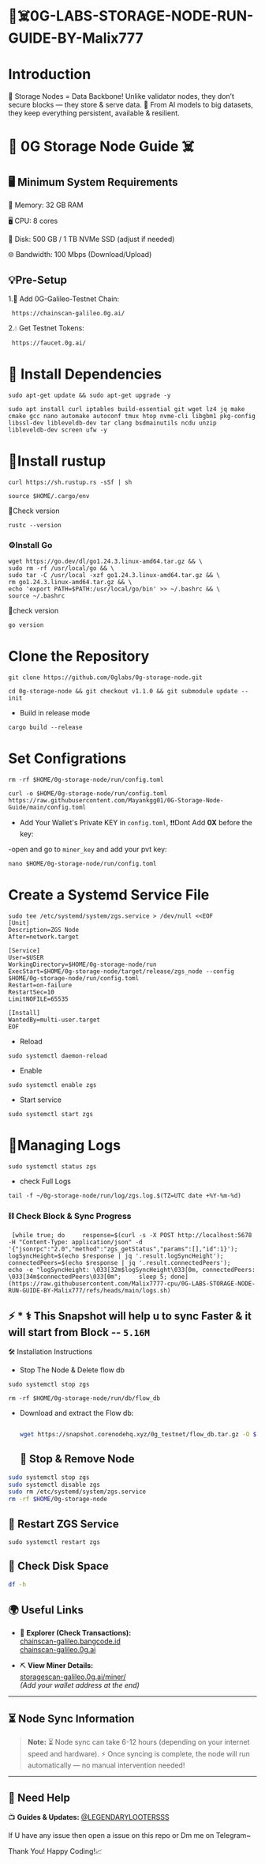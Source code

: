 # 👻☠️0G-LABS-STORAGE-NODE-RUN-GUIDE-BY-Malix777
# Introduction
🚀 Storage Nodes = Data Backbone!
Unlike validator nodes, they don’t secure blocks — they store & serve data.
📂 From AI models to big datasets, they keep everything persistent, available & resilient.
                      
 # 👻 0G Storage Node Guide ☠️
## 🖥️ Minimum System Requirements

🧠 Memory: 32 GB RAM

🖥️ CPU: 8 cores

💾 Disk: 500 GB / 1 TB NVMe SSD (adjust if needed)

🌐 Bandwidth: 100 Mbps (Download/Upload)

## 💡Pre-Setup

1.🔗 Add 0G-Galileo-Testnet Chain:

     https://chainscan-galileo.0g.ai/

2.💧 Get Testnet Tokens:

     https://faucet.0g.ai/

# 🔧 Install Dependencies

```
sudo apt-get update && sudo apt-get upgrade -y
```

```
sudo apt install curl iptables build-essential git wget lz4 jq make cmake gcc nano automake autoconf tmux htop nvme-cli libgbm1 pkg-config libssl-dev libleveldb-dev tar clang bsdmainutils ncdu unzip libleveldb-dev screen ufw -y
```

 # 🎯Install rustup
 ```
curl https://sh.rustup.rs -sSf | sh
```

```
source $HOME/.cargo/env
```

🔁Check version

```
rustc --version
```

###  ⚙️Install Go
```
wget https://go.dev/dl/go1.24.3.linux-amd64.tar.gz && \
sudo rm -rf /usr/local/go && \
sudo tar -C /usr/local -xzf go1.24.3.linux-amd64.tar.gz && \
rm go1.24.3.linux-amd64.tar.gz && \
echo 'export PATH=$PATH:/usr/local/go/bin' >> ~/.bashrc && \
source ~/.bashrc
```

🔁check version

```
go version
```

# Clone the Repository

```
git clone https://github.com/0glabs/0g-storage-node.git
```

```
cd 0g-storage-node && git checkout v1.1.0 && git submodule update --init
```

* Build in release mode 

```
cargo build --release
```

# Set Configrations

```
rm -rf $HOME/0g-storage-node/run/config.toml
```
```
curl -o $HOME/0g-storage-node/run/config.toml https://raw.githubusercontent.com/Mayankgg01/0G-Storage-Node-Guide/main/config.toml
```


* Add Your Wallet's Private KEY in `config.toml`, ❗❗Dont Add **0X** before the key:

-open and go to `miner_key` and add your pvt key:

```
nano $HOME/0g-storage-node/run/config.toml
```

# Create a Systemd Service File

```
sudo tee /etc/systemd/system/zgs.service > /dev/null <<EOF
[Unit]
Description=ZGS Node
After=network.target

[Service]
User=$USER
WorkingDirectory=$HOME/0g-storage-node/run
ExecStart=$HOME/0g-storage-node/target/release/zgs_node --config $HOME/0g-storage-node/run/config.toml
Restart=on-failure
RestartSec=10
LimitNOFILE=65535

[Install]
WantedBy=multi-user.target
EOF
```

* Reload

```
sudo systemctl daemon-reload
```

* Enable

```
sudo systemctl enable zgs
```

* Start service

```
sudo systemctl start zgs
```

# 📡Managing Logs

```
sudo systemctl status zgs
```

* check Full Logs

```
tail -f ~/0g-storage-node/run/log/zgs.log.$(TZ=UTC date +%Y-%m-%d)
```

### ⛓️ Check Block & Sync Progress

``` [while true; do     response=$(curl -s -X POST http://localhost:5678 -H "Content-Type: application/json" -d '{"jsonrpc":"2.0","method":"zgs_getStatus","params":[],"id":1}');     logSyncHeight=$(echo $response | jq '.result.logSyncHeight');     connectedPeers=$(echo $response | jq '.result.connectedPeers');     echo -e "logSyncHeight: \033[32m$logSyncHeight\033[0m, connectedPeers: \033[34m$connectedPeers\033[0m";     sleep 5; done](https://raw.githubusercontent.com/Malix7777-cpu/0G-LABS-STORAGE-NODE-RUN-GUIDE-BY-Malix777/refs/heads/main/logs.sh)```

## ⚡ * ⚕️ This Snapshot will help u to sync Faster & it will start from Block -- `5.16M`

🛠️ Installation Instructions

* Stop The Node & Delete flow db

```
sudo systemctl stop zgs
```

```
rm -rf $HOME/0g-storage-node/run/db/flow_db
```

* Download and extract the Flow db:

  ```bash

  wget https://snapshot.corenodehq.xyz/0g_testnet/flow_db.tar.gz -O $HOME/0g-storage-node/run/db/flow_db.tar.gz && tar -xzvf $HOME/0g-storage-node/run/db/flow_db.tar.gz -C $HOME/0g-storage-node/run/db/
  ```

  ## 🛑 Stop & Remove Node

```bash
sudo systemctl stop zgs
sudo systemctl disable zgs
sudo rm /etc/systemd/system/zgs.service
rm -rf $HOME/0g-storage-node
```

## 🔁 Restart ZGS Service

```
sudo systemctl restart zgs
```

## 💽 Check Disk Space

```bash
df -h
```
## 🌍 Useful Links

- 🔎 **Explorer (Check Transactions):**  
  [chainscan-galileo.bangcode.id](https://chainscan-galileo.bangcode.id/)  
  [chainscan-galileo.0g.ai](https://chainscan-galileo.0g.ai/)

- ⛏️ **View Miner Details:**  
  [storagescan-galileo.0g.ai/miner/](https://storagescan-galileo.0g.ai/miner/)  
  *(Add your wallet address at the end)*

---
## ⏳ Node Sync Information

> **Note:** ⏳ Node sync can take 6-12 hours (depending on your internet speed and hardware). ⚡ Once syncing is complete, the node will run automatically — no manual intervention needed! 
---
## 🤖 Need Help

 📺 **Guides & Updates:** [@LEGENDARYLOOTERSSS](https://t.me/LEGENDARYLOOTERSSS)

 If U have any issue then open a issue on this repo or Dm me on Telegram~

Thank You! Happy Coding!📈
```
